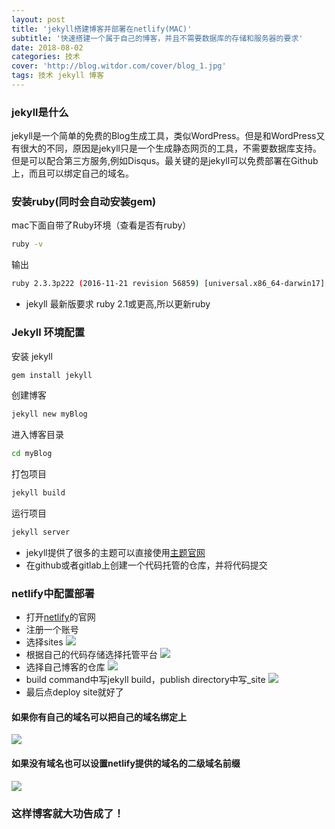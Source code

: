 ```yaml
---
layout: post
title: 'jekyll搭建博客并部署在netlify(MAC)'
subtitle: '快速搭建一个属于自己的博客，并且不需要数据库的存储和服务器的要求'
date: 2018-08-02
categories: 技术
cover: 'http://blog.witdor.com/cover/blog_1.jpg'
tags: 技术 jekyll 博客
---
```

### jekyll是什么

jekyll是一个简单的免费的Blog生成工具，类似WordPress。但是和WordPress又有很大的不同，原因是jekyll只是一个生成静态网页的工具，不需要数据库支持。但是可以配合第三方服务,例如Disqus。最关键的是jekyll可以免费部署在Github上，而且可以绑定自己的域名。

### 安装ruby(同时会自动安装gem)
mac下面自带了Ruby环境（查看是否有ruby）
```bash
ruby -v 
```
输出
```bash
ruby 2.3.3p222 (2016-11-21 revision 56859) [universal.x86_64-darwin17]
```
+ jekyll 最新版要求 ruby 2.1或更高,所以更新ruby

### Jekyll 环境配置

安装 jekyll

```bash
gem install jekyll  
```

创建博客

```bash
jekyll new myBlog 
```

进入博客目录

```bash
cd myBlog
```
打包项目

```bash
jekyll build
```
运行项目

```bash
jekyll server
```
* jekyll提供了很多的主题可以直接使用[主题官网](http://jekyllthemes.org/)
* 在github或者gitlab上创建一个代码托管的仓库，并将代码提交
### netlify中配置部署
* 打开[netlify](https://app.netlify.com/)的官网
* 注册一个账号
* 选择sites
![](http://blog.witdor.com/article/2018_8_3_1.png)
* 根据自己的代码存储选择托管平台
![](http://blog.witdor.com/article/2018_8_3_2.png)
* 选择自己博客的仓库
![](http://blog.witdor.com/article/2018_8_3_3.png)
* build command中写jekyll build，publish directory中写_site
![](http://blog.witdor.com/article/2018_8_3_4.png)
* 最后点deploy site就好了

#### 如果你有自己的域名可以把自己的域名绑定上
![](http://blog.witdor.com/article/2018_8_3_5.png)

#### 如果没有域名也可以设置netlify提供的域名的二级域名前缀
![](http://blog.witdor.com/article/2018_8_3_6.png)

### 这样博客就大功告成了！